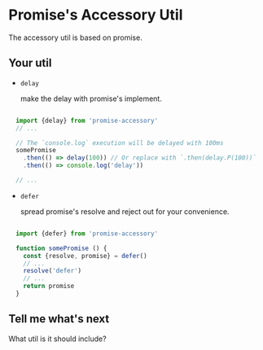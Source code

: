 # Promise's Accessory Util

The accessory util is based on promise.

## Your util

- `delay`

  make the delay with promise's implement.

```javascript

  import {delay} from 'promise-accessory'
  // ...

  // The `console.log` execution will be delayed with 100ms
  somePromise
    .then(() => delay(100)) // Or replace with `.then(delay.P(100))`
    .then(() => console.log('delay'))

  // ...
```

- `defer`

  spread promise's resolve and reject out for your convenience.

```javascript

  import {defer} from 'promise-accessory'

  function somePromise () {
    const {resolve, promise} = defer()
    // ...
    resolve('defer')
    // ...
    return promise
  }

```

## Tell me what's next

What util is it should include?
